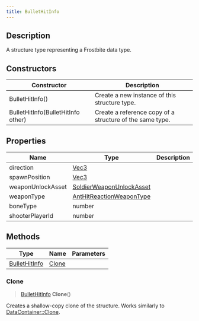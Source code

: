 ```yaml
---
title: BulletHitInfo
---
```

## Description

A structure type representing a Frostbite data type.

## Constructors

| Constructor                        | Description                                              |
| ---------------------------------- | -------------------------------------------------------- |
| BulletHitInfo()                    | Create a new instance of this structure type.            |
| BulletHitInfo(BulletHitInfo other) | Create a reference copy of a structure of the same type. |

## Properties

| Name              | Type                                                 | Description |
| ----------------- | ---------------------------------------------------- | ----------- |
| direction         | [Vec3](/vext/ref/shared/class/Vec3)                    |             |
| spawnPosition     | [Vec3](/vext/ref/shared/class/Vec3)                    |             |
| weaponUnlockAsset | [SoldierWeaponUnlockAsset](SoldierWeaponUnlockAsset) |             |
| weaponType        | [AntHitReactionWeaponType](AntHitReactionWeaponType) |             |
| boneType          | number                                               |             |
| shooterPlayerId   | number                                               |             |

## Methods

| Type                           | Name            | Parameters |
| ------------------------------ | --------------- | ---------- |
| [BulletHitInfo](BulletHitInfo) | [Clone](#clone) |            |

### Clone

> [BulletHitInfo](BulletHitInfo) **Clone**()

Creates a shallow-copy clone of the structure. Works similarly to [DataContainer::Clone](/vext/ref/shared/class/datacontainer#clone).
